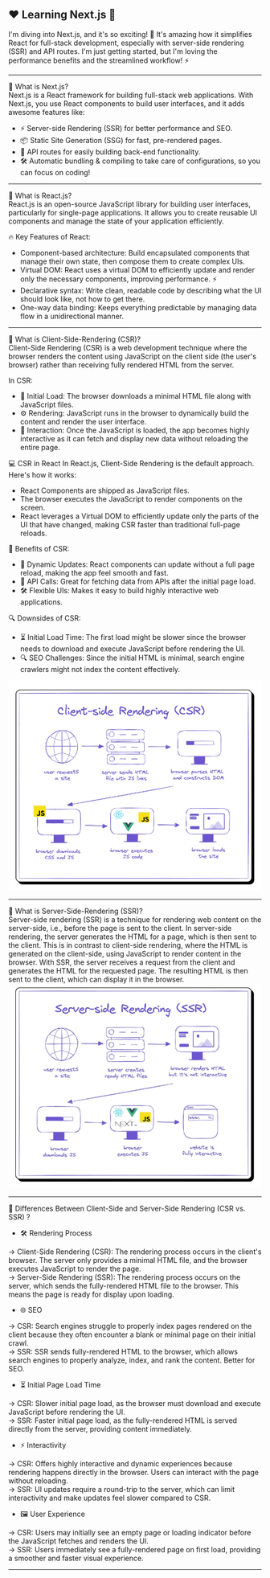 ## ❤️ Learning Next.js 🚀

I'm diving into Next.js, and it's so exciting! 🎉 It's amazing how it simplifies React for full-stack development, especially with server-side rendering (SSR) and API routes. I'm just getting started, but I'm loving the performance benefits and the streamlined workflow! ⚡️
<hr/>
💬 What is Next.js?
<br>
Next.js is a React framework for building full-stack web applications. With Next.js, you use React components to build user interfaces, and it adds awesome features like:

- ⚡ Server-side Rendering (SSR) for better performance and SEO.
- 📦 Static Site Generation (SSG) for fast, pre-rendered pages.
- 🔄 API routes for easily building back-end functionality.
- 🛠 Automatic bundling & compiling to take care of configurations, so you can focus on coding!
<hr/>
💬 What is React.js?
<br>
React.js is an open-source JavaScript library for building user interfaces, particularly for single-page applications. It allows you to create reusable UI components and manage the state of your application efficiently.

🔥 Key Features of React:

- Component-based architecture: Build encapsulated components that manage their own state, then compose them to create complex UIs.
- Virtual DOM: React uses a virtual DOM to efficiently update and render only the necessary components, improving performance. ⚡
- Declarative syntax: Write clean, readable code by describing what the UI should look like, not how to get there.
- One-way data binding: Keeps everything predictable by managing data flow in a unidirectional manner.
<hr/>
💬 What is Client-Side-Rendering (CSR)?
<br>
Client-Side Rendering (CSR) is a web development technique where the browser renders the content using JavaScript on the client side (the user's browser) rather than receiving fully rendered HTML from the server.

In CSR:

- 🏁 Initial Load: The browser downloads a minimal HTML file along with JavaScript files.
- ⚙️ Rendering: JavaScript runs in the browser to dynamically build the content and render the user interface.
- 🚀 Interaction: Once the JavaScript is loaded, the app becomes highly interactive as it can fetch and display new data without reloading the entire page.

💻 CSR in React
In React.js, Client-Side Rendering is the default approach. Here's how it works:

- React Components are shipped as JavaScript files.
- The browser executes the JavaScript to render components on the screen.
- React leverages a Virtual DOM to efficiently update only the parts of the UI that have changed, making CSR faster than traditional full-page reloads.

🚀 Benefits of CSR:

- 🔄 Dynamic Updates: React components can update without a full page reload, making the app feel smooth and fast.
- 📡 API Calls: Great for fetching data from APIs after the initial page load.
- 🛠 Flexible UIs: Makes it easy to build highly interactive web applications.

🔍 Downsides of CSR:

- ⏳ Initial Load Time: The first load might be slower since the browser needs to download and execute JavaScript before rendering the UI.
- 🔍 SEO Challenges: Since the initial HTML is minimal, search engine crawlers might not index the content effectively.

<img src="./learn-nextjs/public/Assets/CSR.png"/>
<hr/>
💬 What is Server-Side-Rendering (SSR)?
<br>
Server-side rendering (SSR) is a technique for rendering web content on the server-side, i.e., before the page is sent to the client.
In server-side rendering, the server generates the HTML for a page, which is then sent to the client. This is in contrast to client-side rendering, where the HTML is generated on the client-side, using JavaScript to render content in the browser.
With SSR, the server receives a request from the client and generates the HTML for the requested page. The resulting HTML is then sent to the client, which can display it in the browser.
<br/>
<img src="./learn-nextjs/public/Assets/SSR.png"/>
<hr/> 
💬 Differences Between Client-Side and Server-Side Rendering (CSR vs. SSR) ?


- 🛠 Rendering Process

→ Client-Side Rendering (CSR): The rendering process occurs in the client's browser. The server only provides a minimal HTML file, and the browser executes JavaScript to render the page.
<br>
→ Server-Side Rendering (SSR): The rendering process occurs on the server, which sends the fully-rendered HTML file to the browser. This means the page is ready for display upon loading.

- 🌐 SEO

→ CSR: Search engines struggle to properly index pages rendered on the client because they often encounter a blank or minimal page on their initial crawl.
<br>
→ SSR: SSR sends fully-rendered HTML to the browser, which allows search engines to properly analyze, index, and rank the content. Better for SEO.

- ⏳ Initial Page Load Time

→ CSR: Slower initial page load, as the browser must download and execute JavaScript before rendering the UI.
<br>
→ SSR: Faster initial page load, as the fully-rendered HTML is served directly from the server, providing content immediately.

- ⚡️ Interactivity

→ CSR: Offers highly interactive and dynamic experiences because rendering happens directly in the browser. Users can interact with the page without reloading.
<br>
→ SSR: UI updates require a round-trip to the server, which can limit interactivity and make updates feel slower compared to CSR.

- 🖼 User Experience

→ CSR: Users may initially see an empty page or loading indicator before the JavaScript fetches and renders the UI.
<br>
→ SSR: Users immediately see a fully-rendered page on first load, providing a smoother and faster visual experience.
<hr>
